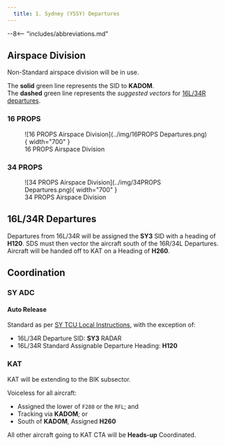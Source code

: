```yaml
---
  title: 1. Sydney (YSSY) Departures
---
```


--8<-- "includes/abbreviations.md"

## Airspace Division
Non-Standard airspace division will be in use.

The **solid** green line represents the SID to **KADOM**.  
The **dashed** green line represents the *suggested vectors* for [16L/34R departures](#16l34r-departures).

### 16 PROPS

<figure markdown>
![16 PROPS Airspace Division](../img/16PROPS Departures.png){ width="700" }
  <figcaption>16 PROPS Airspace Division</figcaption>
</figure>

### 34 PROPS

<figure markdown>
![34 PROPS Airspace Division](../img/34PROPS Departures.png){ width="700" }
  <figcaption>34 PROPS Airspace Division</figcaption>
</figure>

## 16L/34R Departures
Departures from 16L/34R will be assigned the **SY3** SID with a heading of **H120**. SDS must then vector the aircraft south of the 16R/34L Departures. Aircraft will be handed off to KAT on a Heading of **H260**.

## Coordination
### SY ADC
#### Auto Release
Standard as per [SY TCU Local Instructions](../../../terminal/sydney/#sy-adc), with the exception of:

- 16L/34R Departure SID: **SY3** RADAR
- 16L/34R Standard Assignable Departure Heading: **H120**

### KAT
KAT will be extending to the BIK subsector.

Voiceless for all aircraft:

- Assigned the lower of `F280` or the `RFL`; and  
- Tracking via **KADOM**; or  
- South of **KADOM**, Assigned **H260**

All other aircraft going to KAT CTA will be **Heads-up** Coordinated.